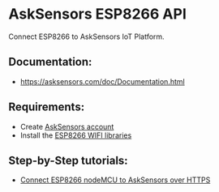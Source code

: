 # AskSensors ESP8266 API
Connect ESP8266 to AskSensors IoT Platform.

Documentation:
-
- https://asksensors.com/doc/Documentation.html

Requirements:
- 
- Create [AskSensors account](https://asksensors.com)
- Install the [ESP8266 WIFI libraries](https://github.com/asksensors/Arduino/tree/master/libraries/ESP8266WiFi)

Step-by-Step tutorials:
-
- [Connect ESP8266 nodeMCU to AskSensors over HTTPS](https://www.instructables.com/id/Getting-Started-With-ESP8266-and-AskSensors-IoT-Pl)
